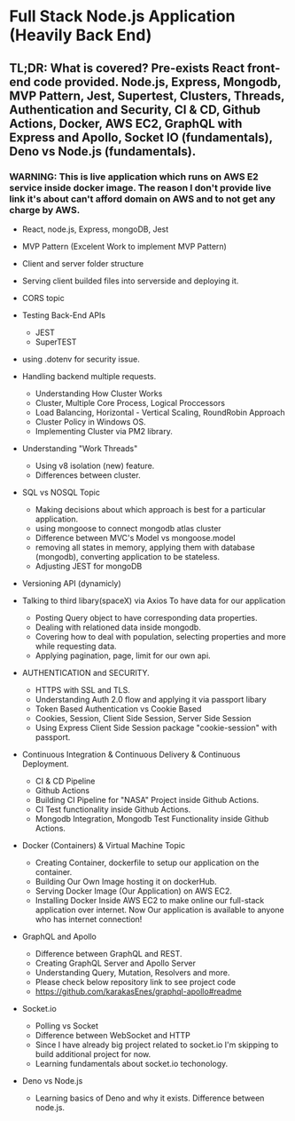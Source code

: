 # Full Stack Node.js Application (Heavily Back End)

## TL;DR: What is covered? Pre-exists React front-end code provided. Node.js, Express, Mongodb, MVP Pattern, Jest, Supertest, Clusters, Threads, Authentication and Security, CI & CD, Github Actions, Docker, AWS EC2, GraphQL with Express and Apollo, Socket IO (fundamentals), Deno vs Node.js (fundamentals).

### WARNING: This is live application which runs on AWS E2 service inside docker image. The reason I don't provide live link it's about can't afford domain on AWS and to not get any charge by AWS.

- React, node.js, Express, mongoDB, Jest
- MVP Pattern (Excelent Work to implement MVP Pattern)
- Client and server folder structure
- Serving client builded files into serverside and deploying it.
- CORS topic
- Testing Back-End APIs
  - JEST
  - SuperTEST
- using .dotenv for security issue.
- Handling backend multiple requests.
  - Understanding How Cluster Works
  - Cluster, Multiple Core Process, Logical Proccessors
  - Load Balancing, Horizontal - Vertical Scaling, RoundRobin Approach
  - Cluster Policy in Windows OS.
  - Implementing Cluster via PM2 library.
- Understanding "Work Threads"
  - Using v8 isolation (new) feature.
  - Differences between cluster.
- SQL vs NOSQL Topic
  - Making decisions about which approach is best for a particular application.
  - using mongoose to connect mongodb atlas cluster
  - Difference between MVC's Model vs mongoose.model
  - removing all states in memory, applying them with database (mongodb), converting application to be stateless.
  - Adjusting JEST for mongoDB
- Versioning API (dynamicly)
- Talking to third libary(spaceX) via Axios To have data for our application
  - Posting Query object to have corresponding data properties.
  - Dealing with relationed data inside mongodb.
  - Covering how to deal with population, selecting properties and more while requesting data.
  - Applying pagination, page, limit for our own api.
- AUTHENTICATION and SECURITY.
  - HTTPS with SSL and TLS.
  - Understanding Auth 2.0 flow and applying it via passport libary
  - Token Based Authentication vs Cookie Based
  - Cookies, Session, Client Side Session, Server Side Session
  - Using Express Client Side Session package "cookie-session" with passport.
- Continuous Integration & Continuous Delivery & Continuous Deployment.
  - CI & CD Pipeline
  - Github Actions
  - Building CI Pipeline for "NASA" Project inside Github Actions.
  - CI Test functionality inside Github Actions.
  - Mongodb Integration, Mongodb Test Functionality inside Github Actions.
- Docker (Containers) & Virtual Machine Topic
  - Creating Container, dockerfile to setup our application on the container.
  - Building Our Own Image hosting it on dockerHub.
  - Serving Docker Image (Our Application) on AWS EC2.
  - Installing Docker Inside AWS EC2 to make online our full-stack application over internet. Now Our application is available to anyone who has internet connection!
- GraphQL and Apollo

  - Difference between GraphQL and REST.
  - Creating GraphQL Server and Apollo Server
  - Understanding Query, Mutation, Resolvers and more.
  - Please check below repository link to see project code
  - https://github.com/karakasEnes/graphql-apollo#readme

- Socket.io

  - Polling vs Socket
  - Difference between WebSocket and HTTP
  - Since I have already big project related to socket.io I'm skipping to build additional project for now.
  - Learning fundamentals about socket.io techonology.

- Deno vs Node.js
  - Learning basics of Deno and why it exists. Difference between node.js.
